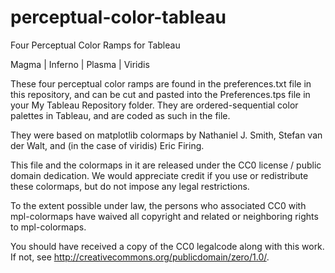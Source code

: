 # perceptual-color-tableau
Four Perceptual Color Ramps for Tableau

Magma | Inferno | Plasma | Viridis

These four perceptual color ramps are found in the preferences.txt
file in this repository, and can be cut and pasted into
the Preferences.tps file in your My Tableau Repository folder.
They are ordered-sequential color palettes in Tableau, and
are coded as such in the file.

They were based on matplotlib colormaps by Nathaniel J. Smith, Stefan van der Walt,
and (in the case of viridis) Eric Firing.

This file and the colormaps in it are released under the CC0 license /
public domain dedication. We would appreciate credit if you use or
redistribute these colormaps, but do not impose any legal restrictions.

To the extent possible under law, the persons who associated CC0 with
mpl-colormaps have waived all copyright and related or neighboring rights
to mpl-colormaps.

You should have received a copy of the CC0 legalcode along with this
work.  If not, see <http://creativecommons.org/publicdomain/zero/1.0/>.
